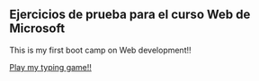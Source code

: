 ## Ejercicios de prueba para el curso Web de Microsoft

This is my first boot camp on Web development!!

[Play my typing game!!](https://jangel98.github.io/Web-Dev-exercises/4.0-typing-game)

